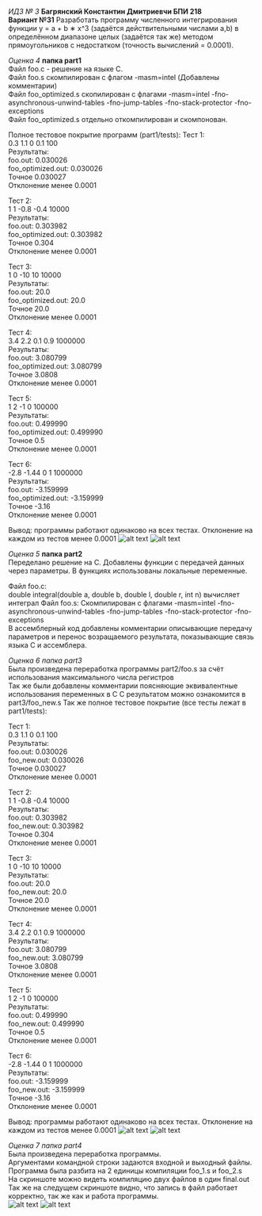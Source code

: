 *ИДЗ № 3*
**Багрянский Константин Дмитриевчи БПИ 218**  
**Вариант №31**
Разработать программу численного интегрирования функции y =
a + b ∗ x^3
(задаётся действительными числами а,b) в определённом диапазоне целых (задаётся так же) методом прямоугольников
с недостатком (точность вычислений = 0.0001).

*Оценка 4*  **папка part1**  
Файл foo.c - решение на языке C.  
Файл foo.s скомпилирован с флагом -masm=intel  (Добавлены комментарии)  
Файл foo_optimized.s скопилирован с флагами -masm=intel -fno-asynchronous-unwind-tables -fno-jump-tables -fno-stack-protector -fno-exceptions  
Файл foo_optimized.s отдельно откомпилирован и скомпонован.  

Полное тестовое покрытие программ (part1/tests): 
Тест 1:  
0.3 1.1 0 0.1 100  
Результаты:    
foo.out:            0.030026   
foo_optimized.out:  0.030026  
Точное              0.030027  
Отклонение менее    0.0001  


Тест 2:  
1 1 -0.8 -0.4 10000  
Результаты:    
foo.out:            0.303982   
foo_optimized.out:  0.303982  
Точное              0.304  
Отклонение менее    0.0001   

Тест 3:  
1 0 -10 10 10000  
Результаты:    
foo.out:            20.0   
foo_optimized.out:  20.0  
Точное              20.0  
Отклонение менее    0.0001  

Тест 4:  
3.4 2.2 0.1 0.9 1000000  
Результаты:    
foo.out:            3.080799   
foo_optimized.out:  3.080799  
Точное              3.0808  
Отклонение менее    0.0001  


Тест 5:  
1 2 -1 0 100000  
Результаты:    
foo.out:            0.499990   
foo_optimized.out:  0.499990  
Точное              0.5  
Отклонение менее    0.0001  

Тест 6:  
-2.8 -1.44 0 1 1000000  
Результаты:    
foo.out:            -3.159999   
foo_optimized.out:  -3.159999  
Точное              -3.16  
Отклонение менее    0.0001  



Вывод: программы работают одинаково на всех тестах.  Отклонение на каждом из тестов менее 0.0001
![alt text](pics/test1.jpg)
![alt text](pics/test2.jpg)


*Оценка 5*  **папка part2**   
Переделано решение на C. Добавлены функции с передачей данных через параметры. В функциях использованы локальные переменные.  

Файл foo.c:  
double integral(double a, double  b, double l, double r, int n) вычисляет интеграл
Файл foo.s:
Скомпилирован с флагами -masm=intel -fno-asynchronous-unwind-tables -fno-jump-tables -fno-stack-protector -fno-exceptions  
В ассемблерный код добавлены комментарии описывающие передачу параметров и перенос возращаемого результата, показывающие связь языка C и ассемблера.

*Оценка 6*  *папка part3*  
Была произведена переработка программы part2/foo.s за счёт использования максимального числа регистров  
Так же были добавлены комментарии поясняющие эквивалентные использования переменных в C
С результатом можно ознакомится в part3/foo_new.s
Так же полное тестовое покрытие (все тесты лежат в part1/tests):

Тест 1:  
0.3 1.1 0 0.1 100  
Результаты:    
foo.out:            0.030026   
foo_new.out:  0.030026  
Точное              0.030027  
Отклонение менее    0.0001  


Тест 2:  
1 1 -0.8 -0.4 10000  
Результаты:    
foo.out:            0.303982   
foo_new.out:        0.303982  
Точное              0.304  
Отклонение менее    0.0001   

Тест 3:  
1 0 -10 10 10000  
Результаты:    
foo.out:            20.0   
foo_new.out:        20.0  
Точное              20.0  
Отклонение менее    0.0001  

Тест 4:  
3.4 2.2 0.1 0.9 1000000  
Результаты:    
foo.out:            3.080799   
foo_new.out:        3.080799  
Точное              3.0808  
Отклонение менее    0.0001  


Тест 5:  
1 2 -1 0 100000  
Результаты:    
foo.out:            0.499990   
foo_new.out:        0.499990  
Точное              0.5  
Отклонение менее    0.0001  

Тест 6:  
-2.8 -1.44 0 1 1000000  
Результаты:    
foo.out:            -3.159999   
foo_new.out:        -3.159999  
Точное              -3.16  
Отклонение менее    0.0001  

Вывод: программы работают одинаково на всех тестах.  Отклонение на каждом из тестов менее 0.0001
![alt text](pics/test3.jpg)
![alt text](pics/test4.jpg)


*Оценка 7*  *папка part4*  
Была произведена переработка программы.  
Аргументами командной строки задаются входной и выходный файлы.  
Программа была разбита на 2 единицы компиляции foo_1.s и foo_2.s  
На скриншоте можно видеть компиляцию двух файлов в один final.out  
Так же на следущем скриншоте видно, что запись в файл работает корректно, так же как и работа программы.  
![alt text](pics/test5.jpg)
![alt text](pics/test6.jpg)
